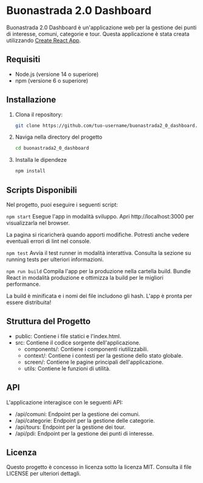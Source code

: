 # Buonastrada 2.0 Dashboard

Buonastrada 2.0 Dashboard è un'applicazione web per la gestione dei punti di interesse, comuni, categorie e tour. Questa applicazione è stata creata utilizzando [Create React App](https://github.com/facebook/create-react-app).

## Requisiti

- Node.js (versione 14 o superiore)
- npm (versione 6 o superiore)

## Installazione

1. Clona il repository:

   ```sh
   git clone https://github.com/tuo-username/buonastrada2_0_dashboard.git
   ```
2. Naviga nella directory del progetto

   ```sh
   cd buonastrada2_0_dashboard
   ```

3. Installa le dipendeze

   ```sh
   npm install
   ```

## Scripts Disponibili

Nel progetto, puoi eseguire i seguenti script:

`npm start`
Esegue l'app in modalità sviluppo.
Apri http://localhost:3000 per visualizzarla nel browser.

La pagina si ricaricherà quando apporti modifiche.
Potresti anche vedere eventuali errori di lint nel console.

`npm test`
Avvia il test runner in modalità interattiva.
Consulta la sezione su running tests per ulteriori informazioni.

`npm run build`
Compila l'app per la produzione nella cartella build.
Bundle React in modalità produzione e ottimizza la build per le migliori performance.

La build è minificata e i nomi dei file includono gli hash.
L'app è pronta per essere distribuita!

## Struttura del Progetto

- public: Contiene i file statici e l'index.html.
- src: Contiene il codice sorgente dell'applicazione.
   - components/: Contiene i componenti riutilizzabili.
   - context/: Contiene i contesti per la gestione dello stato globale.
   - screen/: Contiene le pagine principali dell'applicazione.
   - utils: Contiene le funzioni di utilità.

## API
L'applicazione interagisce con le seguenti API:

- /api/comuni: Endpoint per la gestione dei comuni.
- /api/categorie: Endpoint per la gestione delle categorie.
- /api/tours: Endpoint per la gestione dei tour.
- /api/pdi: Endpoint per la gestione dei punti di interesse.

## Licenza
Questo progetto è concesso in licenza sotto la licenza MIT. Consulta il file LICENSE per ulteriori dettagli.